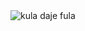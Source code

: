 <!DOCTYPE html lang="pl">
<head>
    <title>Ja</title>
    <meta charset="UTF-8">
    <meta name="viewport" content="width=device-width, initial-scale=1.0">
</head>
<body>
<img src="ja2.gif" alt="kula daje fula">
</body>
</html>
